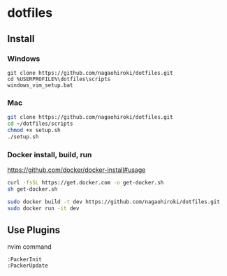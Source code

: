 # dotfiles

## Install

### Windows

```dos
git clone https://github.com/nagaohiroki/dotfiles.git
cd %USERPROFILE%\dotfiles\scripts
windows_vim_setup.bat
```

### Mac

```bash
git clone https://github.com/nagaohiroki/dotfiles.git
cd ~/dotfiles/scripts
chmod +x setup.sh
./setup.sh
```

### Docker install, build, run

https://github.com/docker/docker-install#usage

```bash
curl -fsSL https://get.docker.com -o get-docker.sh
sh get-docker.sh

sudo docker build -t dev https://github.com/nagaohiroki/dotfiles.git
sudo docker run -it dev
```


## Use Plugins

nvim command

```
:PackerInit
:PackerUpdate
```